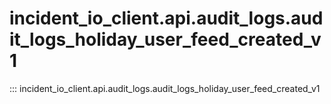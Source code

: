 # incident_io_client.api.audit_logs.audit_logs_holiday_user_feed_created_v1

::: incident_io_client.api.audit_logs.audit_logs_holiday_user_feed_created_v1